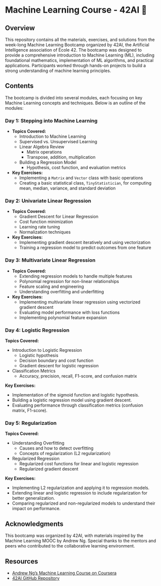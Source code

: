 
# Machine Learning Course - 42AI 🦾

## Overview

This repository contains all the materials, exercises, and solutions from the week-long Machine Learning Bootcamp organized by 42AI, the Artificial Intelligence association of École 42. The bootcamp was designed to provide a comprehensive introduction to Machine Learning (ML), including foundational mathematics, implementation of ML algorithms, and practical applications. Participants worked through hands-on projects to build a strong understanding of machine learning principles.

## Contents

The bootcamp is divided into several modules, each focusing on key Machine Learning concepts and techniques. Below is an outline of the modules:

### Day 1: Stepping into Machine Learning
- **Topics Covered:**
  - Introduction to Machine Learning
  - Supervised vs. Unsupervised Learning
  - Linear Algebra Review
    - Matrix operations
    - Transpose, addition, multiplication
  - Building a Regression Model
    - Hypothesis, cost function, and evaluation metrics
- **Key Exercises:**
  - Implementing a `Matrix` and `Vector` class with basic operations
  - Creating a basic statistical class, `TinyStatistician`, for computing mean, median, variance, and standard deviation

### Day 2: Univariate Linear Regression
- **Topics Covered:**
  - Gradient Descent for Linear Regression
  - Cost function minimization
  - Learning rate tuning
  - Normalization techniques
- **Key Exercises:**
  - Implementing gradient descent iteratively and using vectorization
  - Training a regression model to predict outcomes from one feature

### Day 3: Multivariate Linear Regression
- **Topics Covered:**
  - Extending regression models to handle multiple features
  - Polynomial regression for non-linear relationships
  - Feature scaling and engineering
  - Understanding overfitting and underfitting
- **Key Exercises:**
  - Implementing multivariate linear regression using vectorized gradient descent
  - Evaluating model performance with loss functions
  - Implementing polynomial feature expansion

### Day 4: Logistic Regression  

**Topics Covered:**  
- Introduction to Logistic Regression  
  - Logistic hypothesis  
  - Decision boundary and cost function  
  - Gradient descent for logistic regression  
- Classification Metrics  
  - Accuracy, precision, recall, F1-score, and confusion matrix  

**Key Exercises:**  
- Implementation of the sigmoid function and logistic hypothesis.  
- Building a logistic regression model using gradient descent.  
- Evaluating performance through classification metrics (confusion matrix, F1-score).  

### Day 5: Regularization  

**Topics Covered:**  
- Understanding Overfitting  
  - Causes and how to detect overfitting  
  - Concepts of regularization (L2 regularization)  
- Regularized Regression  
  - Regularized cost functions for linear and logistic regression  
  - Regularized gradient descent  

**Key Exercises:**  
- Implementing L2 regularization and applying it to regression models.  
- Extending linear and logistic regression to include regularization for better generalization.  
- Comparing regularized and non-regularized models to understand their impact on performance.  

## Acknowledgments

This bootcamp was organized by 42AI, with materials inspired by the Machine Learning MOOC by Andrew Ng. Special thanks to the mentors and peers who contributed to the collaborative learning environment.

## Resources

- [Andrew Ng’s Machine Learning Course on Coursera](https://www.coursera.org/learn/machine-learning)
- [42AI GitHub Repository](https://github.com/42-AI)
